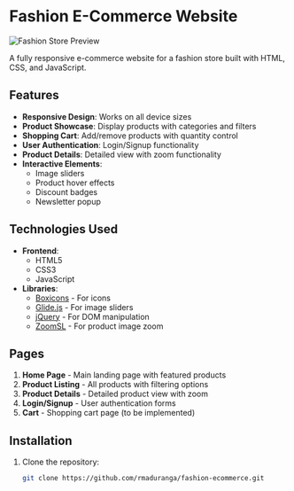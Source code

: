 # Fashion E-Commerce Website

![Fashion Store Preview](./images/hero-1.png)

A fully responsive e-commerce website for a fashion store built with HTML, CSS, and JavaScript.

## Features

- **Responsive Design**: Works on all device sizes
- **Product Showcase**: Display products with categories and filters
- **Shopping Cart**: Add/remove products with quantity control
- **User Authentication**: Login/Signup functionality
- **Product Details**: Detailed view with zoom functionality
- **Interactive Elements**: 
  - Image sliders
  - Product hover effects
  - Discount badges
  - Newsletter popup

## Technologies Used

- **Frontend**:
  - HTML5
  - CSS3
  - JavaScript
- **Libraries**:
  - [Boxicons](https://boxicons.com/) - For icons
  - [Glide.js](https://glidejs.com/) - For image sliders
  - [jQuery](https://jquery.com/) - For DOM manipulation
  - [ZoomSL](https://github.com/kthornbloom/ZoomSL) - For product image zoom

## Pages

1. **Home Page** - Main landing page with featured products
2. **Product Listing** - All products with filtering options
3. **Product Details** - Detailed product view with zoom
4. **Login/Signup** - User authentication forms
5. **Cart** - Shopping cart page (to be implemented)

## Installation

1. Clone the repository:
   ```bash
   git clone https://github.com/rmaduranga/fashion-ecommerce.git
